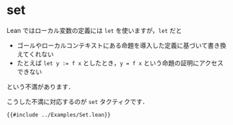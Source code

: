 # set

Lean ではローカル変数の定義には `let` を使いますが，`let` だと

* ゴールやローカルコンテキストにある命題を導入した定義に基づいて書き換えてくれない
* たとえば `let y := f x` としたとき，`y = f x` という命題の証明にアクセスできない

という不満があります．

こうした不満に対応するのが `set` タクティクです．

```lean
{{#include ../Examples/Set.lean}}
```